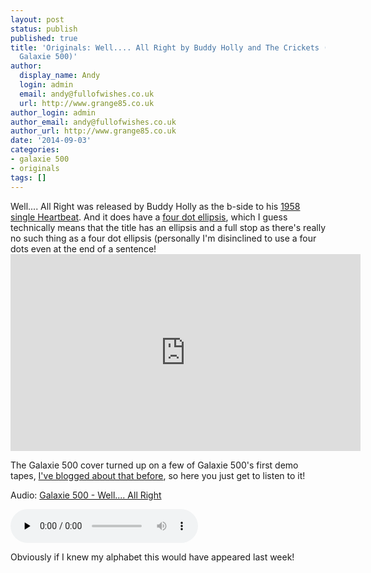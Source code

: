 ```yaml
---
layout: post
status: publish
published: true
title: 'Originals: Well.... All Right by Buddy Holly and The Crickets (covered by
  Galaxie 500)'
author:
  display_name: Andy
  login: admin
  email: andy@fullofwishes.co.uk
  url: http://www.grange85.co.uk
author_login: admin
author_email: andy@fullofwishes.co.uk
author_url: http://www.grange85.co.uk
date: '2014-09-03'
categories:
- galaxie 500
- originals
tags: []
---
```

<p>Well.... All Right was released by Buddy Holly as the b-side to his <a href="http://en.wikipedia.org/wiki/Heartbeat_%28Buddy_Holly_song%29">1958 single Heartbeat</a>. And it does have a <a href="http://en.wikipedia.org/wiki/Ellipsis">four dot ellipsis</a>, which I guess technically means that the title has an ellipsis and a full stop as there's really no such thing as a four dot ellipsis (personally I'm disinclined to use a four dots even at the end of a sentence!<br />
<iframe width="560" height="315" src="https://www.youtube.com/embed/nnJ3MXXYIVM" frameborder="0" allowfullscreen></iframe>
<p>The Galaxie 500 cover turned up on a few of Galaxie 500's first demo tapes, <a href="/2011/09/audio-friday-recycling-galaxie-500-the-extended-demo-tape/" title="Audio: Friday recycling: Galaxie 500 the extended demo tape">I've blogged about that before</a>, so here you just get to listen to it!</p>

<div class="well"><p class="audio">Audio: <a href="https://media.fullofwishes.co.uk/01-galaxie_500/audio/07-galaxie-500-well-all-right.mp3">Galaxie 500 - Well.... All Right</a></p><audio controls="controls" preload="none" src="https://media.fullofwishes.co.uk/01-galaxie_500/audio/07-galaxie-500-well-all-right.mp3"></audio></div>

<p>Obviously if I knew my alphabet this would have appeared last week!</p>
